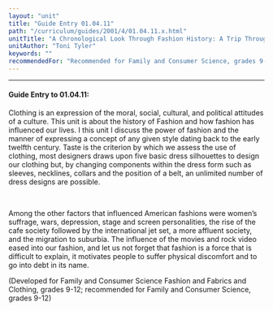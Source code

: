 ```yaml
---
layout: "unit"
title: "Guide Entry 01.04.11"
path: "/curriculum/guides/2001/4/01.04.11.x.html"
unitTitle: "A Chronological Look Through Fashion History: A Trip Through Fashion History as Art and Film"
unitAuthor: "Toni Tyler"
keywords: ""
recommendedFor: "Recommended for Family and Consumer Science, grades 9-12."
---
```

<body>
<hr/>
<h4>
Guide Entry to 01.04.11:
</h4>
<p>
Clothing is an expression of the moral, social, cultural, and political attitudes of a culture. This unit is about the history of Fashion and how fashion has influenced our lives. I this unit I discuss the power of fashion and the manner of expressing a concept of any given style dating back to the early twelfth century. Taste is the criterion by which we assess the use of clothing, most designers draws upon five basic dress silhouettes to design our clothing but, by changing components within the dress form such as sleeves, necklines, collars and the position of a belt, an unlimited number of dress designs are possible.
</p>
<p>
<font color="#ffffff" style="visibility:hidden;">
____
</font>
</p>
<p>
Among the other factors that influenced American fashions were women’s suffrage, wars, depression, stage and screen personalities, the rise of the cafe society followed by the international jet set, a more affluent society, and the migration to suburbia. The influence of the movies and rock video eased into our fashion, and let us not forget that fashion is a force that is difficult to explain, it motivates people to suffer physical discomfort and to go into debt in its name.
</p>
<p>
(Developed for Family and Consumer Science Fashion and Fabrics and Clothing, grades 9-12; recommended for Family and Consumer Science, grades 9-12)
</p>
</body>
